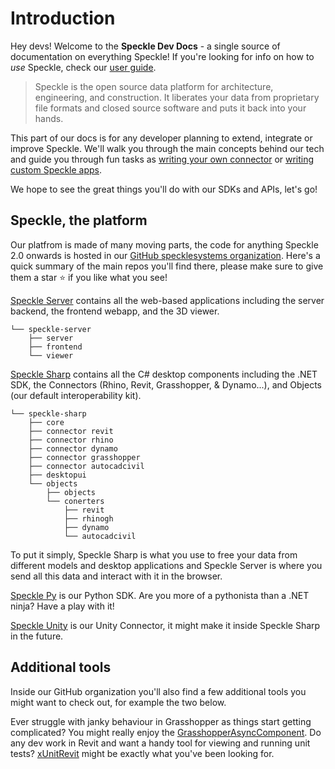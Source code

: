 # Introduction

Hey devs! Welcome to the **Speckle Dev Docs** - a single source of documentation on everything Speckle!
If you're looking for info on how to _use_ Speckle, check our [user guide](/user).

> Speckle is the open source data platform for architecture, engineering, and construction. It liberates your data from proprietary file formats and closed source software and puts it back into your hands.

This part of our docs is for any developer planning to extend, integrate or improve Speckle. We'll walk you through the main concepts behind our tech and guide you through fun tasks as [writing your own connector](/dev/connectors-dev) or [writing custom Speckle apps](/dev/apps-dev).

We hope to see the great things you'll do with our SDKs and APIs, let's go!

## Speckle, the platform

Our platfrom is made of many moving parts, the code for anything Speckle 2.0 onwards is hosted in our [GitHub specklesystems organization](https://github.com/specklesystems).
Here's a quick summary of the main repos you'll find there, please make sure to give them a star ⭐️ if you like what you see!

[Speckle Server](https://github.com/specklesystems/speckle-server) contains all the web-based applications including the server backend, the frontend webapp, and the 3D viewer.

<!-- made with https://tree.nathanfriend.io/ -->

```
└── speckle-server
    ├── server
    ├── frontend
    └── viewer
```

<!-- ![diagram of the speckle-web repo structure](https://user-images.githubusercontent.com/7717434/107392209-5a534000-6af1-11eb-865d-9ead30d9b3ed.png) -->

[Speckle Sharp](https://github.com/specklesystems/speckle-sharp) contains all the C# desktop components including the .NET SDK, the Connectors (Rhino, Revit, Grasshopper, & Dynamo...), and Objects (our default interoperability kit).

```
└── speckle-sharp
    ├── core
    ├── connector revit
    ├── connector rhino
    ├── connector dynamo
    ├── connector grasshopper
    ├── connector autocadcivil
    ├── desktopui
    └── objects
        ├── objects
        └── conerters
            ├── revit
            ├── rhinogh
            ├── dynamo
            └── autocadcivil
```

<!--
![diagram of the speckle-sharp repo structure](https://user-images.githubusercontent.com/7717434/107392452-99819100-6af1-11eb-901e-14c29858931a.png) -->

To put it simply, Speckle Sharp is what you use to free your data from different models and desktop applications and Speckle Server is where you send all this data and interact with it in the browser.

[Speckle Py](https://github.com/specklesystems/speckle-py) is our Python SDK. Are you more of a pythonista than a .NET ninja? Have a play with it!

[Speckle Unity](https://github.com/specklesystems/speckle-unity) is our Unity Connector, it might make it inside Speckle Sharp in the future.

## Additional tools

Inside our GitHub organization you'll also find a few additional tools you might want to check out, for example the two below.

Ever struggle with janky behaviour in Grasshopper as things start getting complicated? You might really enjoy the [GrasshopperAsyncComponent](https://speckle.systems/blog/async-gh/).
Do any dev work in Revit and want a handy tool for viewing and running unit tests? [xUnitRevit](https://speckle.systems/blog/xunitrevit/) might be exactly what you've been looking for.
